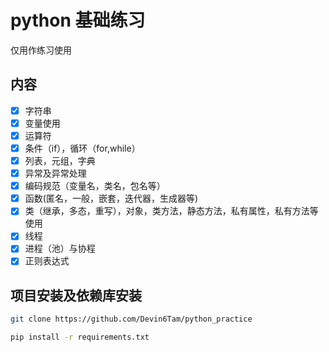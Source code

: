 # python 基础练习
仅用作练习使用

## 内容
- [x] 字符串
- [x] 变量使用
- [x] 运算符
- [x] 条件（if），循环（for,while）
- [x] 列表，元组，字典
- [x] 异常及异常处理
- [x] 编码规范（变量名，类名，包名等）
- [x] 函数(匿名，一般，嵌套，迭代器，生成器等)
- [x] 类（继承，多态，重写），对象，类方法，静态方法，私有属性，私有方法等使用
- [x] 线程
- [x] 进程（池）与协程
- [x] 正则表达式

## 项目安装及依赖库安装
```bash
git clone https://github.com/Devin6Tam/python_practice

pip install -r requirements.txt
```